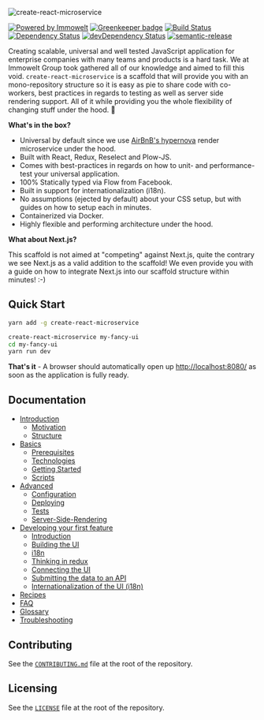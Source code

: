 ![create-react-microservice](https://user-images.githubusercontent.com/1557092/33328489-6a916806-d45a-11e7-8589-853b6c447a68.jpg)

[![Powered by Immowelt](https://img.shields.io/badge/powered%20by-immowelt-yellow.svg?colorB=ffb200)](https://stackshare.io/immowelt-group/)
[![Greenkeeper badge](https://badges.greenkeeper.io/ImmoweltGroup/create-react-microservice.svg)](https://greenkeeper.io/)
[![Build Status](https://travis-ci.org/ImmoweltGroup/create-react-microservice.svg?branch=master)](https://travis-ci.org/ImmoweltGroup/create-react-microservice)
[![Dependency Status](https://david-dm.org/ImmoweltGroup/create-react-microservice.svg)](https://david-dm.org/ImmoweltGroup/create-react-microservice)
[![devDependency Status](https://david-dm.org/ImmoweltGroup/create-react-microservice/dev-status.svg)](https://david-dm.org/ImmoweltGroup/create-react-microservice#info=devDependencies&view=table)
[![semantic-release](https://img.shields.io/badge/%20%20%F0%9F%93%A6%F0%9F%9A%80-semantic--release-e10079.svg)](https://github.com/semantic-release/semantic-release)

Creating scalable, universal and well tested JavaScript application for enterprise companies with many teams and products is a hard task. We at Immowelt Group took gathered all of our knowledge and aimed to fill this void. `create-react-microservice` is a scaffold that will provide you with an mono-repository structure so it is easy as pie to share code with co-workers, best practices in regards to testing as well as server side rendering support. All of it while providing you the whole flexibility of changing stuff under the hood. :rocket:

**What's in the box?**

- Universal by default since we use [AirBnB's hypernova](https://github.com/airbnb/hypernova) render microservice under the hood.
- Built with React, Redux, Reselect and Plow-JS.
- Comes with best-practices in regards on how to unit- and performance-test your universal application.
- 100% Statically typed via Flow from Facebook.
- Built in support for internationalization (i18n).
- No assumptions (ejected by default) about your CSS setup, but with guides on how to setup each in minutes.
- Containerized via Docker.
- Highly flexible and performing architecture under the hood.

**What about Next.js?**

This scaffold is not aimed at "competing" against Next.js, quite the contrary we see Next.js as a valid addition to the scaffold! We even provide you with a guide on how to integrate Next.js into our scaffold structure within minutes! :-)

## Quick Start

```bash
yarn add -g create-react-microservice

create-react-microservice my-fancy-ui
cd my-fancy-ui
yarn run dev
```

**That's it** - A browser should automatically open up [http://localhost:8080/](http://localhost:8080/) as soon as the application is fully ready.

## Documentation
* [Introduction](/packages/create-react-microservice-scaffold/src/docs/introduction/README.md)
  * [Motivation](/packages/create-react-microservice-scaffold/src/docs/introduction/Motivation.md)
  * [Structure](/packages/create-react-microservice-scaffold/src/docs/introduction/Structure.md)
* [Basics](/packages/create-react-microservice-scaffold/src/docs/basics/README.md)
  * [Prerequisites](/packages/create-react-microservice-scaffold/src/docs/basics/Prerequisites.md)
  * [Technologies](/packages/create-react-microservice-scaffold/src/docs/basics/Technologies.md)
  * [Getting Started](/packages/create-react-microservice-scaffold/src/docs/basics/GettingStarted.md)
  * [Scripts](/packages/create-react-microservice-scaffold/src/docs/basics/Scripts.md)
* [Advanced](/packages/create-react-microservice-scaffold/src/docs/advanced/README.md)
  * [Configuration](/packages/create-react-microservice-scaffold/src/docs/advanced/Configuration.md)
  * [Deploying](/packages/create-react-microservice-scaffold/src/docs/advanced/Deploying.md)
  * [Tests](/packages/create-react-microservice-scaffold/src/docs/advanced/Tests.md)
  * [Server-Side-Rendering](/packages/create-react-microservice-scaffold/src/docs/advanced/ServerSideRendering.md)
* [Developing your first feature](/packages/create-react-microservice-scaffold/src/docs/feature-development/README.md)
  * [Introduction](/packages/create-react-microservice-scaffold/src/docs/feature-development/Introduction.md)
  * [Building the UI](/packages/create-react-microservice-scaffold/src/docs/feature-development/BuildingTheFormUi.md)
  * [i18n](/packages/create-react-microservice-scaffold/src/docs/feature-development/i18n.md)
  * [Thinking in redux](/packages/create-react-microservice-scaffold/src/docs/feature-development/ThinkingInRedux.md)
  * [Connecting the UI](/packages/create-react-microservice-scaffold/src/docs/feature-development/ConnectingTheUi.md)
  * [Submitting the data to an API](/packages/create-react-microservice-scaffold/src/docs/feature-development/SubmittingTheForm.md)
  * [Internationalization of the UI (i18n)](/packages/create-react-microservice-scaffold/src/docs/feature-development/i18n.md)
* [Recipes](/packages/create-react-microservice-scaffold/src/docs/recipes/README.md)
* [FAQ](/packages/create-react-microservice-scaffold/src/docs/FAQ.md)
* [Glossary](/packages/create-react-microservice-scaffold/src/docs/Glossary.md)
* [Troubleshooting](/packages/create-react-microservice-scaffold/src/docs/Troubleshooting.md)

## Contributing
See the [`CONTRIBUTING.md`](/CONTRIBUTING.md) file at the root of the repository.

## Licensing
See the [`LICENSE`](/LICENSE) file at the root of the repository.
